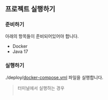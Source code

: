 # 


## 프로젝트 실행하기

### 준비하기

아래의 항목들이 준비되어있어야 합니다. 

- Docker
- Java 17

### 실행하기

./deploy/[docker-compose.yml](deploy%2Fdocker-compose.yml) 파일을 실행합니다.

> 터미널에서 실행하는 경우
> 
> ```
> 
> ```